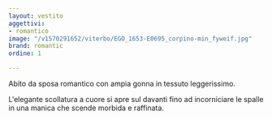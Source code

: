 ```yaml
---
layout: vestito
aggettivi:
- romantico
image: "/v1570291652/viterbo/EGO_1653-E0695_corpino-min_fyweif.jpg"
brand: romantic
ordine: 1

---
```

Abito da sposa romantico con ampia gonna in tessuto leggerissimo. 

L'elegante scollatura a cuore si apre sul davanti fino ad incorniciare le spalle in una manica che scende morbida e raffinata.